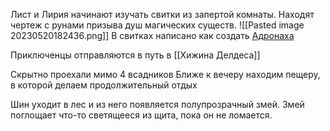 Лист и Лирия начинают изучать свитки из запертой комнаты.
Находят чертеж с рунами призыва душ магических существ.
![[Pasted image 20230520182436.png]]
В свитках написано как создать [Адронаха](Ключевые%20записи/Адронарх.md)

Приключенцы отправляются в путь в [[Хижина Делдеса]]

Скрытно проехали мимо 4 всадников
Ближе к вечеру находим пещеру, в которой делаем продолжительный отдых


Шин уходит в лес и из него появляется полупрозрачный змей. Змей поглощает что-то светящееся из щита, пока он не ломается. 



